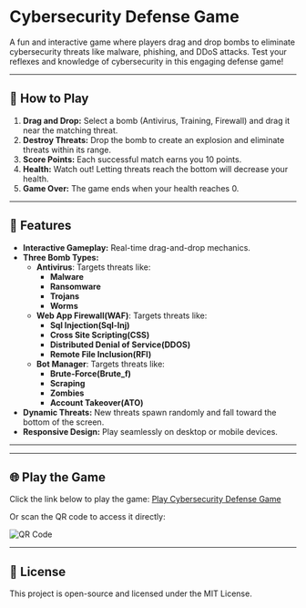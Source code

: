 # Cybersecurity Defense Game

A fun and interactive game where players drag and drop bombs to eliminate cybersecurity threats like malware, phishing, and DDoS attacks. Test your reflexes and knowledge of cybersecurity in this engaging defense game!

---

## 🚀 How to Play
1. **Drag and Drop:** Select a bomb (Antivirus, Training, Firewall) and drag it near the matching threat.
2. **Destroy Threats:** Drop the bomb to create an explosion and eliminate threats within its range.
3. **Score Points:** Each successful match earns you 10 points.
4. **Health:** Watch out! Letting threats reach the bottom will decrease your health.
5. **Game Over:** The game ends when your health reaches 0.

---

## 🌟 Features
- **Interactive Gameplay:** Real-time drag-and-drop mechanics.
- **Three Bomb Types:** 
  - **Antivirus**: Targets threats like:
      - **Malware**
      - **Ransomware**
      - **Trojans**
      - **Worms**
  - **Web App Firewall(WAF)**: Targets threats like:
      - **Sql Injection(Sql-Inj)**
      - **Cross Site Scripting(CSS)**
      - **Distributed Denial of Service(DDOS)**
      - **Remote File Inclusion(RFI)**
  - **Bot Manager**: Targets threats like:
      - **Brute-Force(Brute_f)**
      - **Scraping**
      - **Zombies**
      - **Account Takeover(ATO)**
- **Dynamic Threats:** New threats spawn randomly and fall toward the bottom of the screen.
- **Responsive Design:** Play seamlessly on desktop or mobile devices.

---


---

## 🌐 Play the Game
Click the link below to play the game:
[Play Cybersecurity Defense Game](https://riz564.github.io/cybersecurity-defense-game/login.html)

Or scan the QR code to access it directly:

![QR Code](./qr_code.png)

---

## 📜 License
This project is open-source and licensed under the MIT License.

